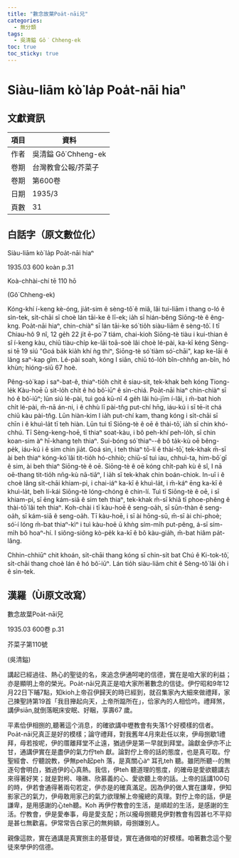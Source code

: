 ```yaml
---
title: "數念故葉Poa̍t-nāi兄"
categories:
  - 無分類
tags:
  - 吳清鎰 Gô͘ Chheng-ek
toc: true
toc_sticky: true
---
```


# Siàu-liām kò͘ Ia̍p Poa̍t-nāi hiaⁿ

## 文獻資訊

| 項目 | 資料 |
|---|---|
| 作者 | 吳清鎰 Gô͘ Chheng-ek |
| 卷期 | 台灣教會公報/芥菜子 |
| 卷期 | 第600卷 |
| 日期 | 1935/3 |
| 頁數 | 31 |

## 白話字（原文數位化）

Siàu-liām kò͘ Ia̍p Poa̍t-nāi hiaⁿ

1935.03 600 koàn p.31

Koà-chhài-chí tē 110 hō

(Gô͘ Chheng-ek)

Kóng-khí í-keng kè-óng, jia̍t-sim ê sèng-tô͘ ê miâ, lâi tui-liām i thang o-ló ê sìn-tek, si̍t-chāi sī choè lán tāi-ke ê lī-ek; ia̍h sī hián-bêng Siōng-tè ê êng-kng. Poa̍t-nāi hiaⁿ, chin-chiàⁿ sī lán tāi-ke só͘ tio̍h siàu-liām ê sèng-tô͘. I tī Chiau-hô 9 nî, 12 ge̍h 22 ji̍t ē-po͘ 7 tiám, chai-kioh Siōng-tè tiàu i kui-thian ê sî í-keng kàu, chiū tiàu-chi̍p ke-lāi toā-soè lâi choè lé-pài, ka-kī kéng Sèng-si tē 19 siú "Goá ba̍k kia̍h khí ǹg thiⁿ, Siōng-tè só͘ tiàm só͘-chāi", kap ke-lāi ê lâng saⁿ-kap gîm. Lé-pài soah, kóng I siān, chiū tó-lo̍h bîn-chhn̂g an-bîn, hó khùn; hióng-siū 67 hoè.

Pêng-sò͘ kap i saⁿ-bat-ê, thiaⁿ-tio̍h chit ê siau-sit, tek-khak beh kóng Tiong-le̍k Kàu-hoē ū sit-lo̍h chi̍t ê hó bô͘-iūⁿ ê sìn-chiá. Poa̍t-nāi hiaⁿ chin-chiàⁿ sī hó ê bô͘-iūⁿ; lūn siú lé-pài, tuì goá kū-nî 4 ge̍h lâi hù-jīm í-lâi, i m̄-bat hioh chi̍t lé-pài, m̄-nā án-ni, i ê chhù lī pài-tn̂g put-chí hn̄g, iáu-kú i sī tē-it chá chiū kàu pài-tn̂g. Lūn hiàn-kim I ia̍h put-chí kam, thang kóng i si̍t-chāi sī chīn i ê khuì-la̍t tī teh hiàn. Lūn tuì tī Siōng-tè ê oē ê thài-tō͘, ia̍h sī chin khó-chhú. Tī Sèng-keng-hoē, tī thiaⁿ soat-kàu, i bô peh-khí peh-lo̍h, sī chin koan-sim àⁿ hī-khang teh thiaⁿ. Sui-bóng só͘ thiaⁿ--ê bô ta̍k-kù oē bêng-pe̍k, iáu-kú i ê sim chin jia̍t. Goá sìn, i teh thiaⁿ tō-lí ê thài-tō͘, tek-khak m̄-sī ài beh thiaⁿ kóng-kó͘ lâi tit-tio̍h hó-chhiò; chiū-sī tuì iau, chhuì-ta, him-bō͘ gī ê sim, ài beh thiaⁿ Siōng-tè ê oē. Siōng-tè ê oē kóng chi̍t-pah kù ê sî, I nā oē-thang tit-tio̍h nn̄g-kù nā-tiāⁿ, I ia̍h sī tek-khak chin boán-chiok. In-uī i ê choè lâng si̍t-chāi khiam-pi, i chai-iáⁿ ka-kī ê khuì-la̍t, i m̄-káⁿ ēng ka-kī ê khuì-la̍t, beh lí-kái Siōng-tè lóng-chóng ê chin-lí. Tuì tī Siōng-tè ê oē, i sī khiam-pi, sī ēng kám-siā ê sim teh thiaⁿ, tek-khak m̄-sī khiā tī phoe-phêng ê thài-tō͘ lâi teh thiaⁿ. Koh-chài i tī kàu-hoē ê seng-oa̍h, sī sūn-thàn ê seng-oa̍h, sī kám-siā ê seng-oa̍h. Tī kàu-hoē, i sī ài hōng-sū, m̄-sī ài chi-phoè; só͘-í lóng m̄-bat thiaⁿ-kìⁿ i tuì kàu-hoē ū khǹg sím-mi̍h put-pêng, á-sī sím-mi̍h bô hoaⁿ-hí. I siông-siông kò-pe̍k ka-kī ê bô kàu-gia̍h, m̄-bat hiâm pa̍t-lâng.

Chhin-chhiūⁿ chit khoán, si̍t-chāi thang kóng sī chin-si̍t bat Chú ê Ki-tok-tô͘, si̍t-chāi thang choè lán ê hó bô͘-iūⁿ. Lán tio̍h siàu-liām chit ê Sèng-tô͘ lâi o̍h i ê sìn-tek.

## 漢羅（Ùi原文改寫）

數念故葉Poa̍t-nāi兄

1935.03 600卷 p.31

芥菜子第110號

(吳清鎰)

講起已經過往、熱心的聖徒的名，來追念伊通呵咾的信德，實在是咱大家的利益；亦是顯明上帝的榮光。Poa̍t-nāi兄真正是咱大家所著數念的信徒。伊佇昭和9年12月22日下晡7點，知kioh上帝召伊歸天的時已經到，就召集家內大細來做禮拜，家己揀聖詩第19首「我目攑起向天，上帝所踮所在」，佮家內的人相佮吟。禮拜煞，講伊siān,就倒落眠床安眠、好睏，享壽67 歲。

平素佮伊相捌的,聽著這个消息，的確欲講中壢教會有失落1个好模樣的信者。Poa̍t-nāi兄真正是好的模樣；論守禮拜，對我舊年4月來赴任以來，伊毋捌歇1禮拜，毋若按呢，伊的厝離拜堂不止遠，猶過伊是第一早就到拜堂。論獻金伊亦不止甘，通講伊實在是盡伊的氣力佇teh 獻。論對佇上帝的話的態度，也是真可取。佇聖經會、佇聽說教，伊無peh起peh 落，是真關心àⁿ 耳孔teh 聽。雖罔所聽--的無逐句會明白，猶過伊的心真熱。我信，伊teh 聽道理的態度，的確毋是愛欲聽講古來得著好笑；就是對枵、喙礁、欣慕義的心、愛欲聽上帝的話。上帝的話講100句的時，伊若會通得著兩句若定，伊亦是的確真滿足。因為伊的做人實在謙卑，伊知影家己的氣力，伊毋敢用家己的氣力欲理解上帝攏總的真理。對佇上帝的話，伊是謙卑，是用感謝的心teh聽。Koh 再伊佇教會的生活，是順趁的生活，是感謝的生活。佇教會，伊是愛奉事，毋是愛支配；所以攏毋捌聽見伊對教會有囥甚乜不平抑是甚乜無歡喜。伊常常告白家己的無夠額，毋捌嫌別人。

親像這款，實在通講是真實捌主的基督徒，實在通做咱的好模樣。咱著數念這个聖徒來學伊的信德。
